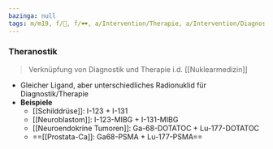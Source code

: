 ```yaml
---
bazinga: null
tags: m/m19, f/🦀, f/🕶️, a/Intervention/Therapie, a/Intervention/Diagnostik
---
```

### Theranostik
> Verknüpfung von Diagnostik und Therapie i.d. [[Nuklearmedizin]]
- Gleicher Ligand, aber unterschiedliches Radionuklid für Diagnostik/Therapie
- **Beispiele**
	- [[Schilddrüse]]: I-123 + I-131
	- [[Neuroblastom]]: I-123-MIBG + I-131-MIBG
	- [[Neuroendokrine Tumoren]]: Ga-68-DOTATOC + Lu-177-DOTATOC
	- ==[[Prostata-Ca]]: Ga68-PSMA + Lu-177-PSMA==
